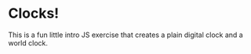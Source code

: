 # Clocks!

This is a fun little intro JS exercise that creates a plain digital clock and a world clock.

